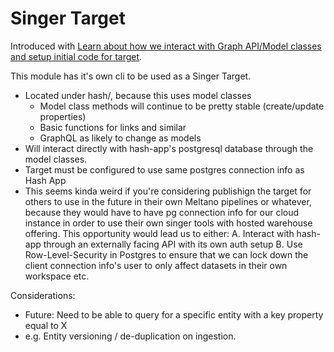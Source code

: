 # Singer Target

Introduced with [Learn about how we interact with Graph API/Model classes and setup initial code for target](https://app.asana.com/0/1201959586244671/1202005421447204/f).

This module has it's own cli to be used as a Singer Target.

- Located under hash/, because this uses model classes
  - Model class methods will continue to be pretty stable (create/update properties)
  - Basic functions for links and similar
  - GraphQL as likely to change as models
- Will interact directly with hash-app's postgresql database through the model classes.
- Target must be configured to use same postgres connection info as Hash App
- This seems kinda weird if you're considering publishign the target for others to
  use in the future in their own Meltano pipelines or whatever, because they would have
  to have pg connection info for our cloud instance in order to use their own singer
  tools with hosted warehouse offering. This opportunity would lead us to either:
  A. Interact with hash-app through an externally facing API with its own auth setup
  B. Use Row-Level-Security in Postgres to ensure that we can lock down the client
  connection info's user to only affect datasets in their own workspace etc.

Considerations:

- Future: Need to be able to query for a specific entity with a key property equal to X
- e.g. Entity versioning / de-duplication on ingestion.
